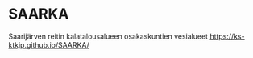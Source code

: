 # SAARKA
Saarijärven reitin kalatalousalueen osakaskuntien vesialueet
https://ks-ktkjp.github.io/SAARKA/
